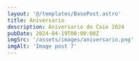 ```yaml
---
layout: '@/templates/BasePost.astro'
title: Aniversario
description: Aniversario do Caio 2024
pubDate: 2024-04-19T00:00:00Z
imgSrc: '/assets/images/aniversario.png'
imgAlt: 'Image post 7'
---
```

